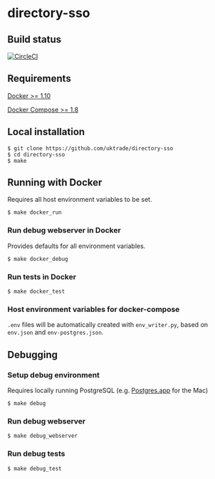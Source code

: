 # directory-sso

## Build status

[![CircleCI](https://circleci.com/gh/uktrade/directory-sso/tree/master.svg?style=svg)](https://circleci.com/gh/uktrade/directory-sso/tree/master)

## Requirements
[Docker >= 1.10](https://docs.docker.com/engine/installation/)

[Docker Compose >= 1.8](https://docs.docker.com/compose/install/)

## Local installation

    $ git clone https://github.com/uktrade/directory-sso
    $ cd directory-sso
    $ make

## Running with Docker
Requires all host environment variables to be set.

    $ make docker_run

### Run debug webserver in Docker
Provides defaults for all environment variables.

    $ make docker_debug

### Run tests in Docker

    $ make docker_test

### Host environment variables for docker-compose
``.env`` files will be automatically created with ``env_writer.py``, based on ``env.json`` and ``env-postgres.json``.


## Debugging

### Setup debug environment
Requires locally running PostgreSQL (e.g. [Postgres.app](http://postgresapp.com/) for the Mac)

    $ make debug

### Run debug webserver

    $ make debug_webserver

### Run debug tests

    $ make debug_test
